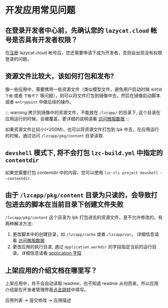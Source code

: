 # 开发应用常见问题

## 在登录开发者中心前，先确认您的 `lazycat.cloud` 帐号是否具有开发者权限？

在[注册](https://lazycat.cloud/login?redirect=https://developer.lazycat.cloud/) lazycat.cloud 帐号后，您还需要申请下成为开发者，否则会出现没有权限登录的问题。

## 资源文件比较大，该如何打包和发布?

像一些应用中，需要携带一些资源文件（类似模型文件，避免用户启动时候 `长时间下载` 或者 `下载不了` 等问题），则可以将文件打包到镜像中去，然后在镜像启动脚本或者 `entrypoint` 中做后续的操作。

::: warning
拷贝到镜像中的资源文件，不能放在 `/lzcapp/` 的目录下, 这个目录在应用运行的时候，会被覆盖，更详细的说明请看 [访问微服数据](./advanced-file)
:::

如果资源文件比较小(<200M)，也可以将资源文件打包到 lpk 中去，在应用运行的时候，通过访问 `/lzcapp/pkg/content` 目录读取.

## `devshell` 模式下, 将不会打包 `lzc-build.yml` 中指定的 `contentdir`

如果您需要打包 contentdir 中的内容，您可以使用 `lzc-cli project devshell --contentdir`.

## 由于 `/lzcapp/pkg/content` 目录为只读的，会导致打包进去的脚本在当前目录下创建文件失败

`/lzcapp/pkg/content` 这个目录为 lpk 打包进去的资源文件，是不允许修改的。有两种解决方法:

1. 更改脚本中的创建目录，如 `/lzcapp/cache` 或者 `/lzcapp/var`。 详细信息请看 [访问微服数据](./advanced-file)
2. 更改应用的执行目录, 通过 `application.workdir` 的字段指定当前的运行目录。详细信息请看 [application 字段](./app-example-python-description)

## 上架应用的介绍文档在哪里写？

上架应用中，并不会自动读取 readme，也不知道 readme 从何而来，所以应用介绍是在开发者管理界面[点击跳转](https://developer.lazycat.cloud/manage)中填写。

应用列表 -> 提交修改 -> 应用描述
